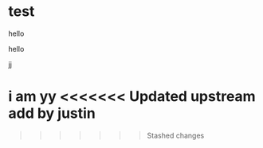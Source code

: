# test
hello

hello 

jj

i am  yy
<<<<<<< Updated upstream
add by justin
=======

>>>>>>> Stashed changes
